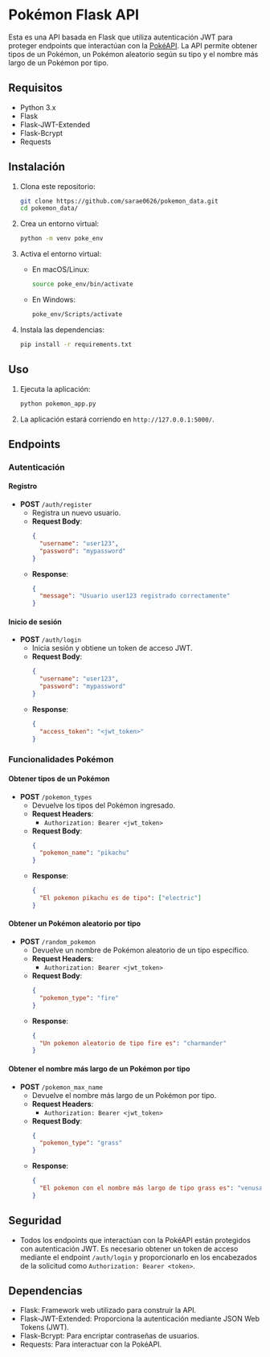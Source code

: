 # Pokémon Flask API

Esta es una API basada en Flask que utiliza autenticación JWT para proteger endpoints que interactúan con la [PokéAPI](https://pokeapi.co/). La API permite obtener tipos de un Pokémon, un Pokémon aleatorio según su tipo y el nombre más largo de un Pokémon por tipo.

## Requisitos

- Python 3.x
- Flask
- Flask-JWT-Extended
- Flask-Bcrypt
- Requests

## Instalación

1. Clona este repositorio:
   ```bash
   git clone https://github.com/sarae0626/pokemon_data.git
   cd pokemon_data/
   ```

2. Crea un entorno virtual:
   ```bash
   python -m venv poke_env
   ```

3. Activa el entorno virtual:
   - En macOS/Linux:
     ```bash
     source poke_env/bin/activate
     ```
   - En Windows:
     ```bash
     poke_env/Scripts/activate
     ```

4. Instala las dependencias:
   ```bash
   pip install -r requirements.txt
   ```


## Uso

1. Ejecuta la aplicación:
   ```bash
   python pokemon_app.py
   ```

2. La aplicación estará corriendo en `http://127.0.0.1:5000/`.

## Endpoints

### Autenticación

#### Registro
- **POST** `/auth/register`
  - Registra un nuevo usuario.
  - **Request Body**:
    ```json
    {
      "username": "user123",
      "password": "mypassword"
    }
    ```
  - **Response**:
    ```json
    {
      "message": "Usuario user123 registrado correctamente"
    }
    ```

#### Inicio de sesión
- **POST** `/auth/login`
  - Inicia sesión y obtiene un token de acceso JWT.
  - **Request Body**:
    ```json
    {
      "username": "user123",
      "password": "mypassword"
    }
    ```
  - **Response**:
    ```json
    {
      "access_token": "<jwt_token>"
    }
    ```

### Funcionalidades Pokémon

#### Obtener tipos de un Pokémon
- **POST** `/pokemon_types`
  - Devuelve los tipos del Pokémon ingresado.
  - **Request Headers**:
    - `Authorization: Bearer <jwt_token>`
  - **Request Body**:
    ```json
    {
      "pokemon_name": "pikachu"
    }
    ```
  - **Response**:
    ```json
    {
      "El pokemon pikachu es de tipo": ["electric"]
    }
    ```

#### Obtener un Pokémon aleatorio por tipo
- **POST** `/random_pokemon`
  - Devuelve un nombre de Pokémon aleatorio de un tipo específico.
  - **Request Headers**:
    - `Authorization: Bearer <jwt_token>`
  - **Request Body**:
    ```json
    {
      "pokemon_type": "fire"
    }
    ```
  - **Response**:
    ```json
    {
      "Un pokemon aleatorio de tipo fire es": "charmander"
    }
    ```

#### Obtener el nombre más largo de un Pokémon por tipo
- **POST** `/pokemon_max_name`
  - Devuelve el nombre más largo de un Pokémon por tipo.
  - **Request Headers**:
    - `Authorization: Bearer <jwt_token>`
  - **Request Body**:
    ```json
    {
      "pokemon_type": "grass"
    }
    ```
  - **Response**:
    ```json
    {
      "El pokemon con el nombre más largo de tipo grass es": "venusaur"
    }
    ```

## Seguridad

- Todos los endpoints que interactúan con la PokéAPI están protegidos con autenticación JWT. Es necesario obtener un token de acceso mediante el endpoint `/auth/login` y proporcionarlo en los encabezados de la solicitud como `Authorization: Bearer <token>`.

## Dependencias

- Flask: Framework web utilizado para construir la API.
- Flask-JWT-Extended: Proporciona la autenticación mediante JSON Web Tokens (JWT).
- Flask-Bcrypt: Para encriptar contraseñas de usuarios.
- Requests: Para interactuar con la PokéAPI.
